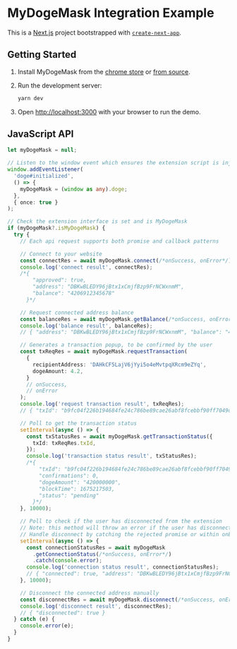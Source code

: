 # MyDogeMask Integration Example

This is a [Next.js](https://nextjs.org/) project bootstrapped with [`create-next-app`](https://github.com/vercel/next.js/tree/canary/packages/create-next-app).

## Getting Started

1. Install MyDogeMask from the [chrome store]() or [from source](https://github.com/mydoge-com/myDogeMask).

2. Run the development server:

   ```bash
   yarn dev
   ```

3. Open [http://localhost:3000](http://localhost:3000) with your browser to run the demo.

## JavaScript API

```typescript
let myDogeMask = null;

// Listen to the window event which ensures the extension script is injected
window.addEventListener(
  'doge#initialized',
  () => {
    myDogeMask = (window as any).doge;
  },
  { once: true }
);

// Check the extension interface is set and is MyDogeMask
if (myDogeMask?.isMyDogeMask) {
  try {
    // Each api request supports both promise and callback patterns

    // Connect to your website
    const connectRes = await myDogeMask.connect(/*onSuccess, onError*/);
    console.log('connect result', connectRes);
    /*{
        "approved": true,
        "address": "DBKwBLEDY96jBtx1xCmjfBzp9FrNCWxnmM",
        "balance": "4206912345678"
      }*/

    // Request connected address balance
    const balanceRes = await myDogeMask.getBalance(/*onSuccess, onError*/);
    console.log('balance result', balanceRes);
    // { "address": "DBKwBLEDY96jBtx1xCmjfBzp9FrNCWxnmM", "balance": "4206912345678" }

    // Generates a transaction popup, to be confirmed by the user
    const txReqRes = await myDogeMask.requestTransaction(
      {
        recipientAddress: 'DAHkCF5LajV6jYyi5o4eMvtpqXRcm9eZYq',
        dogeAmount: 4.2,
      }
      // onSuccess,
      // onError
    );
    console.log('request transaction result', txReqRes);
    // { "txId": "b9fc04f226b194684fe24c786be89cae26abf8fcebbf90ff7049d5bc7fa003f0" }

    // Poll to get the transaction status
    setInterval(async () => {
      const txStatusRes = await myDogeMask.getTransactionStatus({
        txId: txReqRes.txId,
      });
      console.log('transaction status result', txStatusRes);
      /*{
          "txId": "b9fc04f226b194684fe24c786be89cae26abf8fcebbf90ff7049d5bc7fa003f0",
          "confirmations": 0,
          "dogeAmount": "420000000",
          "blockTime": 1675217503,
          "status": "pending"
        }*/
    }, 10000);

    // Poll to check if the user has disconnected from the extension
    // Note: this method will throw an error if the user has disconnected
    // Handle disconnect by catching the rejected promise or within onError callback
    setInterval(async () => {
      const connectionStatusRes = await myDogeMask
        .getConnectionStatus(/*onSuccess, onError*/)
        .catch(console.error);
      console.log('connection status result', connectionStatusRes);
      // { "connected": true, "address": "DBKwBLEDY96jBtx1xCmjfBzp9FrNCWxnmM" }
    }, 10000);

    // Disconnect the connected address manually
    const disconnectRes = await myDogeMask.disconnect(/*onSuccess, onError*/);
    console.log('disconnect result', disconnectRes);
    // { "disconnected": true }
  } catch (e) {
    console.error(e);
  }
}
```
